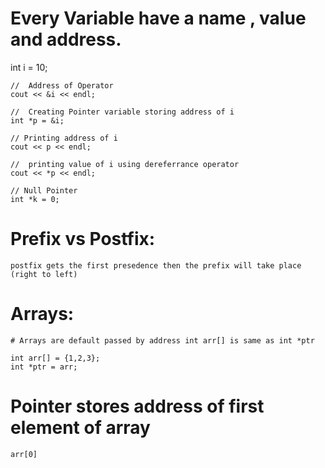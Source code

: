 # Every Variable have a name , value and address.

int i = 10;

    //  Address of Operator
    cout << &i << endl;

    //  Creating Pointer variable storing address of i
    int *p = &i;

    // Printing address of i
    cout << p << endl;

    //  printing value of i using dereferrance operator
    cout << *p << endl;

    // Null Pointer
    int *k = 0;


# Prefix vs Postfix:
    postfix gets the first presedence then the prefix will take place (right to left)

# Arrays:
    # Arrays are default passed by address int arr[] is same as int *ptr

    int arr[] = {1,2,3};
    int *ptr = arr;

# Pointer stores address of first element of array 
    arr[0]